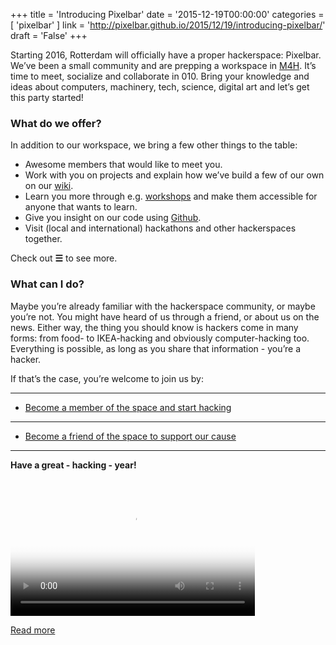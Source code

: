 +++
title = 'Introducing Pixelbar'
date = '2015-12-19T00:00:00'
categories = [ 
 'pixelbar' 
] 
link = 'http://pixelbar.github.io/2015/12/19/introducing-pixelbar/'
draft = 'False'
+++

<p>Starting 2016, Rotterdam will officially have a proper hackerspace: Pixelbar. We’ve been a small community and are prepping a workspace in <a href="http://stadshavensrotterdam.nl/deelgebieden/merwe-vierhavens/">M4H</a>. It’s time to meet, socialize and collaborate in 010. Bring your knowledge and ideas about computers, machinery, tech, science, digital art and let’s get this party started!</p>

<h3 id="what-do-we-offer">What do we offer?</h3>

<p>In addition to our workspace, we bring a few other things to the table:</p>

<ul>
  <li>Awesome members that would like to meet you.</li>
  <li>Work with you on projects and explain how we’ve build a few of our own on our <a href="https://wiki.pixelbar.nl/index.php/Main_Page">wiki</a>.</li>
  <li>Learn you more through e.g. <a href="https://www.pixelbar.nl/workshops">workshops</a> and make them accessible for anyone that wants to learn.</li>
  <li>Give you insight on our code using <a href="https://github.com/pixelbar">Github</a>.</li>
  <li>Visit (local and international) hackathons and other hackerspaces together.</li>
</ul>

<p>Check out <strong>☰</strong> to see more.</p>

<h3 id="what-can-i-do">What can I do?</h3>

<p>Maybe you’re already familiar with the hackerspace community, or maybe you’re not. You might have heard of us through a friend, or about us on the news. Either way, the thing you should know is hackers come in many forms: from food- to IKEA-hacking and obviously computer-hacking too. Everything is possible, as long as you share that information - you’re a hacker.</p>

<p>If that’s the case, you’re welcome to join us by:</p>

<hr />

<ul>
  <li><a href="https://www.pixelbar.nl/register">Become a member of the space and start hacking</a></li>
</ul>

<hr />

<ul>
  <li><a href="https://www.pixelbar.nl/register">Become a friend of the space to support our cause</a></li>
</ul>

<hr />

<p><strong>Have a great - hacking -  year!</strong></p>

<video height="219" id="gif-mp4" loop="" poster="https://media.giphy.com/media/k8kG3Plo87Aqs/200_s.gif" style="margin: 0; padding: 0;" width="391">
  <source src="https://media.giphy.com/media/k8kG3Plo87Aqs/giphy.mp4" type="video/mp4" />
  Your browser does not support the mp4 video codec.
</video>

[Read more](http://pixelbar.github.io/2015/12/19/introducing-pixelbar/)